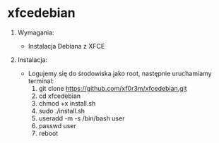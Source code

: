 # xfcedebian

1. Wymagania:
    - Instalacja Debiana z XFCE

2. Instalacja:
    - Logujemy się do środowiska jako root, następnie uruchamiamy terminal:
      1. git clone https://github.com/xf0r3m/xfcedebian.git
      2. cd xfcedebian
      2. chmod +x install.sh
      3. sudo ./install.sh
      4. useradd -m -s /bin/bash user
      5. passwd user
      6. reboot

